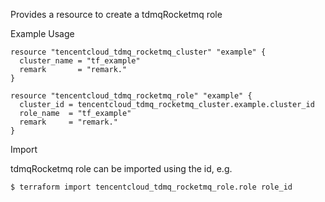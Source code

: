 Provides a resource to create a tdmqRocketmq role

Example Usage

```hcl
resource "tencentcloud_tdmq_rocketmq_cluster" "example" {
  cluster_name = "tf_example"
  remark       = "remark."
}

resource "tencentcloud_tdmq_rocketmq_role" "example" {
  cluster_id = tencentcloud_tdmq_rocketmq_cluster.example.cluster_id
  role_name  = "tf_example"
  remark     = "remark."
}
```
Import

tdmqRocketmq role can be imported using the id, e.g.
```
$ terraform import tencentcloud_tdmq_rocketmq_role.role role_id
```